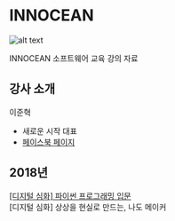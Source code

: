 # INNOCEAN
![alt text](http://www.innocean.com/imgs/img_logo.svg "INNOCEAN WORLDWIDE")

INNOCEAN 소프트웨어 교육 강의 자료

## 강사 소개
이준혁
- 새로운 시작 대표
- [페이스북 페이지](fb.com/neosarchizo.blog)

## 2018년
[[디지털 심화] 파이썬 프로그래밍 입문](00/README.md)  
[디지털 심화] 상상을 현실로 만드는, 나도 메이커
